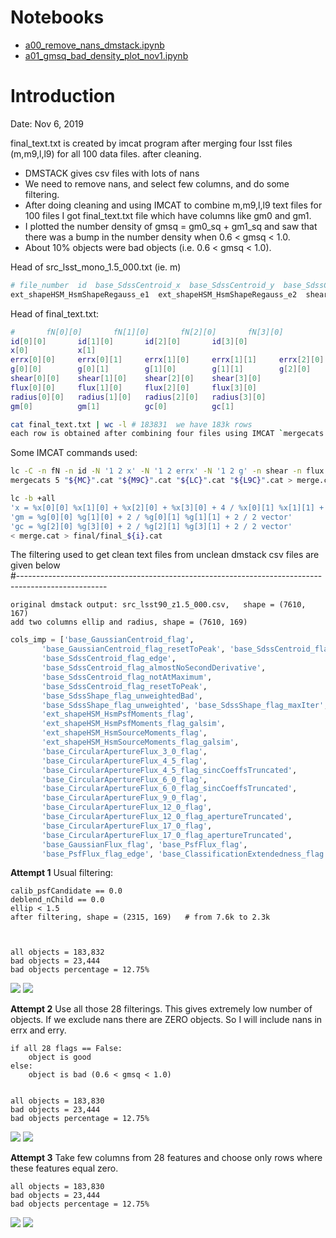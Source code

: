 # Notebooks
- [a00_remove_nans_dmstack.ipynb](https://nbviewer.jupyter.org/github/bpRsh/2019_shear_analysis_after_dmstack/blob/master/Nov_2019/nov1_2019/a00_remove_nans_dmstack.ipynb)
- [a01_gmsq_bad_density_plot_nov1.ipynb](https://nbviewer.jupyter.org/github/bpRsh/2019_shear_analysis_after_dmstack/blob/master/Nov_2019/nov1_2019/a01_gmsq_bad_density_plot_nov1.ipynb)

# Introduction
Date: Nov 6, 2019

final_text.txt is created by imcat program after merging four lsst files (m,m9,l,l9) for all 100 data files.
after cleaning.

- DMSTACK gives csv files with lots of nans
- We need to remove nans, and select few columns, and do some filtering.
- After doing cleaning and using IMCAT to combine m,m9,l,l9 text files for 100 files
  I got final_text.txt file which have columns like gm0 and gm1.
- I plotted the number density of gmsq = gm0_sq + gm1_sq and saw that
  there was a bump in the number density when 0.6 < gmsq < 1.0.
- About 10% objects were bad objects (i.e. 0.6 < gmsq < 1.0).

Head of src_lsst_mono_1.5_000.txt (ie. m)
```bash
# file_number  id  base_SdssCentroid_x  base_SdssCentroid_y  base_SdssCentroid_xSigma  base_SdssCentroid_ySigma
ext_shapeHSM_HsmShapeRegauss_e1  ext_shapeHSM_HsmShapeRegauss_e2  shear  base_SdssShape_flux  radius
```

Head of final_text.txt:
```bash
#       fN[0][0]       fN[1][0]       fN[2][0]       fN[3][0]       
id[0][0]       id[1][0]       id[2][0]       id[3][0]           
x[0]           x[1]     
errx[0][0]     errx[0][1]     errx[1][0]     errx[1][1]     errx[2][0]     errx[2][1]     errx[3][0]     errx[3][1]        
g[0][0]        g[0][1]        g[1][0]        g[1][1]        g[2][0]        g[2][1]        g[3][0]        g[3][1]    
shear[0][0]    shear[1][0]    shear[2][0]    shear[3][0]    
flux[0][0]     flux[1][0]     flux[2][0]     flux[3][0]   
radius[0][0]   radius[1][0]   radius[2][0]   radius[3][0]          
gm[0]          gm[1]          gc[0]          gc[1]

cat final_text.txt | wc -l # 183831  we have 183k rows
each row is obtained after combining four files using IMCAT `mergecats 5 m m9 l l9` and finally `catcats all rows`. 
```

Some IMCAT commands used:
```bash
lc -C -n fN -n id -N '1 2 x' -N '1 2 errx' -N '1 2 g' -n shear -n flux -n radius < "${LT}".txt > "${LC}".cat
mergecats 5 "${MC}".cat "${M9C}".cat "${LC}".cat "${L9C}".cat > merge.cat &&

lc -b +all 
'x = %x[0][0] %x[1][0] + %x[2][0] + %x[3][0] + 4 / %x[0][1] %x[1][1] + %x[2][1] + %x[3][1] + 4 / 2 vector' 
'gm = %g[0][0] %g[1][0] + 2 / %g[0][1] %g[1][1] + 2 / 2 vector' 
'gc = %g[2][0] %g[3][0] + 2 / %g[2][1] %g[3][1] + 2 / 2 vector' 
< merge.cat > final/final_${i}.cat

```


The filtering used to get clean text files from unclean dmstack csv files are given below    
#----------------------------------------------------------------------------------------------------
```
original dmstack output: src_lsst90_z1.5_000.csv,   shape = (7610, 167)
add two columns ellip and radius, shape = (7610, 169)
```



```python
cols_imp = ['base_GaussianCentroid_flag',
       'base_GaussianCentroid_flag_resetToPeak', 'base_SdssCentroid_flag',
       'base_SdssCentroid_flag_edge',
       'base_SdssCentroid_flag_almostNoSecondDerivative',
       'base_SdssCentroid_flag_notAtMaximum',
       'base_SdssCentroid_flag_resetToPeak',
       'base_SdssShape_flag_unweightedBad',
       'base_SdssShape_flag_unweighted', 'base_SdssShape_flag_maxIter',
       'ext_shapeHSM_HsmPsfMoments_flag',
       'ext_shapeHSM_HsmPsfMoments_flag_galsim',
       'ext_shapeHSM_HsmSourceMoments_flag',
       'ext_shapeHSM_HsmSourceMoments_flag_galsim',
       'base_CircularApertureFlux_3_0_flag',
       'base_CircularApertureFlux_4_5_flag',
       'base_CircularApertureFlux_4_5_flag_sincCoeffsTruncated',
       'base_CircularApertureFlux_6_0_flag',
       'base_CircularApertureFlux_6_0_flag_sincCoeffsTruncated',
       'base_CircularApertureFlux_9_0_flag',
       'base_CircularApertureFlux_12_0_flag',
       'base_CircularApertureFlux_12_0_flag_apertureTruncated',
       'base_CircularApertureFlux_17_0_flag',
       'base_CircularApertureFlux_17_0_flag_apertureTruncated',
       'base_GaussianFlux_flag', 'base_PsfFlux_flag',
       'base_PsfFlux_flag_edge', 'base_ClassificationExtendedness_flag']

```

**Attempt 1**
Usual filtering:
```
calib_psfCandidate == 0.0
deblend_nChild == 0.0
ellip < 1.5
after filtering, shape = (2315, 169)   # from 7.6k to 2.3k
    
    
    
all objects = 183,832
bad objects = 23,444
bad objects percentage = 12.75% 
```
![](results/a01_orig_gmsq_kde_whole_data.png)
![](results/a02_orig_gmsq_kde_zoom.png)


**Attempt 2**
Use all those 28 filterings.
This gives extremely low number of objects. If we exclude nans there are ZERO
objects. So I will include nans in errx and erry.
```
if all 28 flags == False:
    object is good 
else:
    object is bad (0.6 < gmsq < 1.0)
    
    
all objects = 183,830
bad objects = 23,444
bad objects percentage = 12.75% 
```
![](results/b01_gmsq_kde_whole_data.png)
![](results/b02_gmsq_kde_zoom.png)


**Attempt 3**
Take few columns from 28 features and choose only rows
where these features equal zero.
```
all objects = 183,830
bad objects = 23,444
bad objects percentage = 12.75% 

```
![](results/c01_few_gmsq_kde_whole_data.png)
![](results/c02_few_gmsq_kde_zoom.png)
